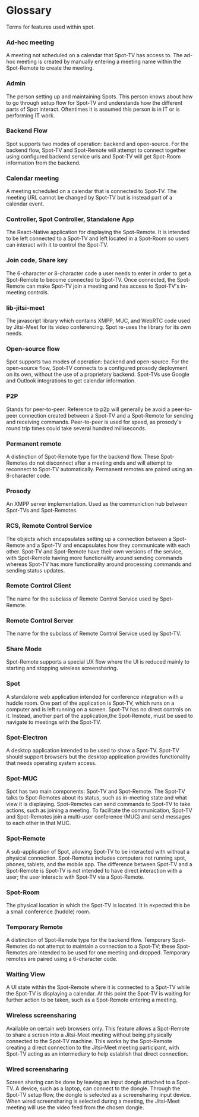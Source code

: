 # Glossary
Terms for features used within spot.

### Ad-hoc meeting
A meeting not scheduled on a calendar that Spot-TV has access to. The ad-hoc meeting is created by manually entering a meeting name within the Spot-Remote to create the meeting.

### Admin
The person setting up and maintaining Spots. This person knows about how to go through setup flow for Spot-TV and understands how the different parts of Spot interact. Oftentimes it is assumed this person is in IT or is performing IT work.

### Backend Flow
Spot supports two modes of operation: backend and open-source. For the backend flow, Spot-TV and Spot-Remote will attempt to connect together using configured backend service urls and Spot-TV will get Spot-Room information from the backend.

### Calendar meeting
A meeting scheduled on a calendar that is connected to Spot-TV. The meeting URL cannot be changed by Spot-TV but is instead part of a calendar event.

### Controller, Spot Controller, Standalone App
The React-Native application for displaying the Spot-Remote. It is intended to be left connected to a Spot-TV and left located in a Spot-Room so users can interact with it to control the Spot-TV.

### Join code, Share key
The 6-character or 8-character code a user needs to enter in order to get a Spot-Remote to become connected to Spot-TV. Once connected, the Spot-Remote can make Spot-TV join a meeting and has access to Spot-TV's in-meeting controls. 

### lib-jitsi-meet
The javascript library which contains XMPP, MUC, and WebRTC code used by Jitsi-Meet for its video conferencing. Spot re-uses the library for its own needs.

### Open-source flow
Spot supports two modes of operation: backend and open-source. For the open-source flow, Spot-TV connects to a configured prosody deployment on its own, without the use of a proprietary backend. Spot-TVs use Google and Outlook integrations to get calendar information.

### P2P
Stands for peer-to-peer. Reference to p2p will generally be avoid a peer-to-peer connection created between a Spot-TV and a Spot-Remote for sending and receiving commands. Peer-to-peer is used for speed, as prosody's round trip times could take several hundred milliseconds.

### Permanent remote
A distinction of Spot-Remote type for the backend flow. These Spot-Remotes do not disconnect after a meeting ends and will attempt to reconnect to Spot-TV automatically. Permanent remotes are paired using an 8-character code.

### Prosody
An XMPP server implementation. Used as the communiction hub between Spot-TVs and Spot-Remotes.

### RCS, Remote Control Service
The objects which encapsulates setting up a connection between a Spot-Remote and a Spot-TV and encapsulates how they communicate with each other. Spot-TV and Spot-Remote have their own versions of the service, with Spot-Remote having more functionality around sending commands whereas Spot-TV has more functionality around processing commands and sending status updates.

### Remote Control Client
The name for the subclass of Remote Control Service used by Spot-Remote.

### Remote Control Server
The name for the subclass of Remote Control Service used by Spot-TV.

### Share Mode
Spot-Remote supports a special UX flow where the UI is reduced mainly to starting and stopping wireless screensharing. 

### Spot
A standalone web application intended for conference integration with a huddle room. One part of the application is Spot-TV, which runs on a computer and is left running on a screen. Spot-TV has no direct controls on it. Instead, another part of the application,the Spot-Remote, must be used to navigate to meetings with the Spot-TV.

### Spot-Electron
A desktop application intended to be used to show a Spot-TV. Spot-TV should support browsers but the desktop application provides functionality that needs operating system access.

### Spot-MUC
Spot has two main components: Spot-TV and Spot-Remote. The Spot-TV talks to Spot-Remotes about its status, such as in-meeting state and what view it is displaying. Spot-Remotes can send commands to Spot-TV to take actions, such as joining a meeting. To facilitate the communication, Spot-TV and Spot-Remotes join a multi-user conference (MUC) and send messages to each other in that MUC.

### Spot-Remote
A sub-application of Spot, allowing Spot-TV to be interacted with without a physical connection. Spot-Remotes includes computers not running spot, phones, tablets, and the mobile app. The difference between Spot-TV and a Spot-Remote is Spot-TV is not intended to have direct interaction with a user; the user interacts with Spot-TV via a Spot-Remote.

### Spot-Room
The physical location in which the Spot-TV is located. It is expected this be a small conference (huddle) room.

### Temporary Remote
A distinction of Spot-Remote type for the backend flow. Temporary Spot-Remotes do not attempt to maintain a connection to a Spot-TV; these Spot-Remotes are intended to be used for one meeting and dropped. Temporary remotes are paired using a 6-character code.

### Waiting View
A UI state within the Spot-Remote where it is connected to a Spot-TV while the Spot-TV is displaying a calendar. At this point the Spot-TV is waiting for further action to be taken, such as a Spot-Remote entering a meeting.

### Wireless screensharing
Available on certain web browsers only. This feature allows a Spot-Remote to share a screen into a Jitsi-Meet meeting without being physically connected to the Spot-TV machine. This works by the Spot-Remote creating a direct connection to the Jitsi-Meet meeting participant, with Spot-TV acting as an intermediary to help establish that direct connection.

### Wired screensharing
Screen sharing can be done by leaving an input dongle attached to a Spot-TV. A device, such as a laptop, can connect to the dongle. Through the Spot-TV setup flow, the dongle is selected as a screensharing input device. When wired screensharing is selected during a meeting, the Jitsi-Meet meeting will use the video feed from the chosen dongle.
